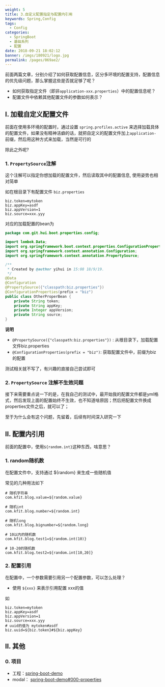 ```yaml
---
weight: 5
title: 3.自定义配置指定与配置内引用
keywords: Spring,Config
tags: 
  - Config
categories: 
  - SpringBoot
  - 基础系列
  - 配置
date: 2018-09-21 18:02:12
banner: /imgs/180921/logo.jpg
permalink: /pages/069ae2/
---
```



前面两篇文章，分别介绍了如何获取配置信息，区分多环境的配置支持，配置信息的优先级问题，那么掌握这些是否就足够了呢？

- 如何获取指定文件（即非`application-xxx.properties`）中的配置信息呢？
- 配置文件中依赖其他配置文件的参数如何表示？

<!-- more -->


## I. 加载自定义配置文件

前面在使用多环境的配置时，通过设置 `spring.profiles.active` 来选择加载具体的配置文件，如果没有精神洁癖的话，就把自定义的配置文件加上`application-`前缀，然后用这种方式来加载，当然是可行的

除此之外呢?

### 1. `PropertySource`注解

这个注解可以指定你想加载的配置文件，然后读取其中的配置信息, 使用姿势也相对简单

如在根目录下有配置文件 `biz.properties`

```properties
biz.token=mytoken
biz.appKey=asdf
biz.appVersion=1
biz.source=xxx.yyy
```

对应的加载配置的bean为

```java
package com.git.hui.boot.properties.config;

import lombok.Data;
import org.springframework.boot.context.properties.ConfigurationProperties;
import org.springframework.context.annotation.Configuration;
import org.springframework.context.annotation.PropertySource;

/**
 * Created by @author yihui in 15:08 18/9/19.
 */
@Data
@Configuration
@PropertySource({"classpath:biz.properties"})
@ConfigurationProperties(prefix = "biz")
public class OtherProperBean {
    private String token;
    private String appKey;
    private Integer appVersion;
    private String source;
}
```

**说明**

- `@PropertySource({"classpath:biz.properties"})` : 从根目录下，加载配置文件biz.properties
- `@ConfigurationProperties(prefix = "biz")`: 获取配置文件中，前缀为biz的配置

测试相关就不写了，有兴趣的直接自己尝试即可

### 2. `PropertySource` 注解不生效问题

接下来需要重点说一下的是，在我自己的测试中，最开始我的配置文件都是yml格式，然后发现上面的配置始终不生效，也不知道啥原因；然后把配置文件换成properties文件之后，就可以了；

至于为什么会有这个问题，先留着，后续有时间深入研究一下

## II. 配置内引用

前面的配置中，使用`${random.int}`这种东西，啥意思？

### 1. random随机数

在配置文件中，支持通过 ${random} 来生成一些随机值

常见的几种用法如下

```properties
# 随机字符串
com.kfit.blog.value=${random.value} 

# 随机int
com.kfit.blog.number=${random.int} 

# 随机long
com.kfit.blog.bignumber=${random.long} 

# 10以内的随机数
com.kfit.blog.test1=${random.int(10)} 

# 10-20的随机数
com.kfit.blog.test2=${random.int[10,20]} 
```

### 2. 配置引用

在配置中，一个参数需要引用另一个配置参数，可以怎么处理？

- 使用 `${xxx}` 来表示引用配置 xxx的值

如

```properties
biz.token=mytoken
biz.appKey=asdf
biz.appVersion=1
biz.source=xxx.yyy
# uuid的值为 mytoken#asdf
biz.uuid=${biz.token}#${biz.appKey}
```



## II. 其他

### 0. 项目

- 工程：[spring-boot-demo](https://github.com/liuyueyi/spring-boot-demo)
- modal： [spring-boot-demo#000-properties](https://github.com/liuyueyi/spring-boot-demo/tree/master/spring-boot/000-properties)

